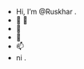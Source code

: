 - Hi, I’m @Ruskhar .
- 👀 👀 
- 🌱 
- 💞️
- 📫 
- ni . 

<!---
Ruskhar/Ruskhar is a ✨ special ✨ repository because its `README.md` (this file) appears on your GitHub profile.
You can click the Preview link to take a look at your changes.
--->
